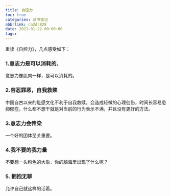 ```yaml
---
title: 自控力
toc: true
categories: 读书笔记
abbrlink: ca2dc828
date: 2021-01-22 00:00:00
tags:
---
```


重读《自控力》，几点感受如下：

### 1.意志力是可以消耗的、

意志力像肌肉一样，是可以消耗的。

### 2.容忍罪恶，自我救赎

中国自古以来的耻感文化不利于自我救赎，会造成轻微的心理创伤，时间长容易患抑郁症，什么都不想干就是对当前的行为表示不满，并且没有更好的方法。 <!-- more -->

### 3.意志力会传染

一个好的团体至关重要。

### 4.我不要的我力量

不要想一头粉色的大象，你的脑海里出现了什么呢？

### 5. 拥抱无聊

允许自己就这样的活着。
